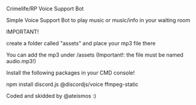Crimelife/RP Voice Support Bot

Simple Voice Support Bot to play music or music/info in your waiting room



IMPORTANT!

create a folder called "assets" and place your mp3 file there

You can add the mp3 under /assets (Important!: the file must be named audio.mp3!)


Install the following packages in your CMD console!


npm install discord.js @discordjs/voice ffmpeg-static



Coded and skidded  by @ateismos :)
